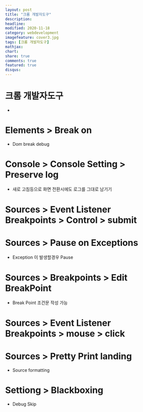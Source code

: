 ```yaml
---
layout: post
title: "크롬 개발자도구"
description: 
headline: 
modified: 2020-11-18
category: webdevelopment
imagefeature: cover3.jpg
tags: [크롬 개발자도구]
mathjax: 
chart: 
share: true
comments: true
featured: true
disqus:
---
```


# 크롬 개발자도구
-  

# Elements > Break on
- Dom break debug

# Console > Console Setting > Preserve log
- 새로 고침등으로 화면 전환시에도 로그를 그대로 남기기

# Sources > Event Listener Breakpoints > Control > submit

# Sources > Pause on Exceptions
- Exception 이 발생할경우 Pause

# Sources > Breakpoints > Edit BreakPoint
- Break Point 조건문 작성 가능

# Sources > Event Listener Breakpoints > mouse > click

# Sources > Pretty Print landing
- Source formatting

# Settiong > Blackboxing
- Debug Skip


